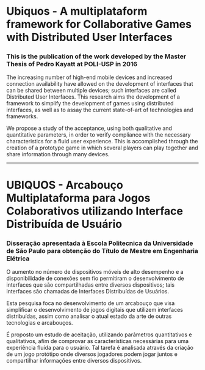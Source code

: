 <h1> Ubiquos - A multiplataform framework for Collaborative Games with Distributed User Interfaces </h1>

<h3> This is the publication of the work developed by the Master Thesis of Pedro Kayatt at POLI-USP in 2016 </h3>

The increasing number of high-end mobile devices and increased connection availability have allowed on the development of interfaces that can be shared between multiple devices; such interfaces are called Distributed User Interfaces.
This research aims the development of a framework to simplify the development of games using distributed interfaces, as well as to assay the current state-of-art of technologies and frameworks.

We propose a study of the acceptance, using both qualitative and quantitative parameters, in order to verify compliance with the necessary characteristics for a fluid user experience. This is accomplished through the creation of a prototype game in which several players can play together and share information through many devices.


--------

<h1> UBIQUOS - Arcabouço Multiplataforma para Jogos Colaborativos utilizando Interface Distribuída de Usuário </h1>

<h3> Disseração apresentada à Escola Politecnica da Universidade de São Paulo para obtenção do Título de Mestre em Engenharia Elétrica </h3>

O aumento no número de dispositivos móveis de alto desempenho e a disponibilidade de conexões sem fio permitiram o desenvolvimento de interfaces que são compartilhadas entre diversos dispositivos; tais interfaces são chamadas de Interfaces Distribuídas de Usuários.

Esta pesquisa foca no desenvolvimento de um arcabouço que visa simplificar o desenvolvimento de jogos digitais que utilizem interfaces distribuídas, assim como analisar o atual estado da arte de outras tecnologias e arcabouços.

É proposto um estudo de aceitação, utilizando parâmetros quantitativos e qualitativos, afim de comprovar as características necessárias para uma experiência fluída para o usuário. Tal tarefa é analisada através da criação de um jogo protótipo onde diversos jogadores podem jogar juntos e compartilhar informações entre diversos dispositivos.

